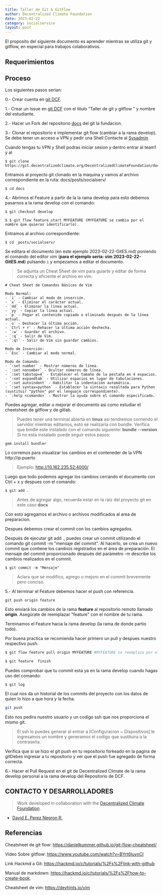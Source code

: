 ```yaml
---
title: Taller de Git & GitFlow
author: Decentralized Climate Foundation
date: 2023-02-22
category: socialservice
layout: post
---
```



El proposito del siguiente documento es aprender mientras se utiliza git y gitflow, en especial para trabajos colaborativos.

## Requerimientos

## Proceso

Los siguientes pasos serian:

0.- Crear cuenta en [git DCF](https://git.decentralizedclimate.org/DecentralizedClimateFoundation/docs).

1.- Crear un Issue en [git DCF](https://git.decentralizedclimate.org/DecentralizedClimateFoundation/docs) con el titulo "Taller de git y gitflow <nombre>" y nombre del estudiante.

2.- Hacer un Fork del repositorio [docs](https://git.decentralizedclimate.org/DecentralizedClimateFoundation/docs) del git la fundacion.

3.- Clonar el repositorio e implementar git flow (cambiar a la rama develop).
    Se debe tener un acceso a VPN y pedir una Shell Contacte al [Sysadmin](mailto:david@decentralizedclimate.org)

Cuando tengas tu VPN y Shell podras iniciar sesion y dentro entrar al team1 y al 

```shell
$ git clone https://git.decentralizedclimate.org/DecentralizedClimateFoundation/docs
```

Entramos al proyecto git clonado en la maquina y vamos al archivo correspondiente en la ruta: docs/posts/socialserv/

```shell
$ cd docs
```

4.- Abrimos el Feature a partir de la la rama develop
para esto debemos pasarnos a la rama develop con el comando:

```shell
$ git checkout develop

$ $ git flow feature start MYFEATURE (MYFEATURE se cambia por el nombre que quieras identificarlo).
```

Entramos al archivo correspondiente:

```shell
$ cd _posts/socialserv/
```
Se editara el documento (en este ejemplo 2023-02-22-GitES.md) poniendo el comando del editor vim (**para el ejemplo seria: vim 2023-02-22-GitES.md**) pulsando `i` y empezamos a editar el documento. 

>Se adjunta un Cheat Sheet de vim para guiarte y editar de forma correcta y eficiente el archivo en vim.


```shell
# Cheat Sheet de Comandos Básicos de Vim

Modo Normal:
- `i` - Cambiar al modo de inserción.
- `x` - Eliminar el carácter actual.
- `dd` - Eliminar la línea actual.
- `yy` - Copiar la línea actual.
- `p` - Pegar el contenido copiado o eliminado después de la línea actual.
- `u` - Deshacer la última acción.
- `Ctrl + r` - Rehacer la última acción deshecha.
- `:w` - Guardar el archivo.
- `:q` - Salir de Vim.
- `:q!` - Salir de Vim sin guardar cambios.

Modo de Inserción:
- `Esc` - Cambiar al modo normal.

Modo de Comando:
- `:set number` - Mostrar números de línea.
- `:set nonumber` - Ocultar números de línea.
- `:set tabstop=4` - Establecer el tamaño de la pestaña en 4 espacios.
- `:set expandtab` - Utilizar espacios en lugar de tabulaciones.
- `:set autoindent` - Habilitar la indentación automática.
- `:set syntax=python` - Establecer la sintaxis resaltada para Python (sustituir "python" por el lenguaje correspondiente).
- `:help <comando>` - Mostrar la ayuda sobre el comando especificado.
```

Puedes agregar, editar o mejorar el documento asi como estudiar el cheetsheet de gitflow y de gitlab.


>Puedes tener una terminal abierta en **tmux** asi tendremos corriendo el servidor mientras editamos, esto se realizaria con bundle.
> Verifica que bindle este instalado con el comando siguiente: **bundle --version**
Si no esta instalado puede seguir estos pasos:

```shell
gem install bundler
```

Lo corremos para visualizar los cambios en el conteneder de la VPN http://ip:puerto
> Ejemplo: http://10.162.235.52:4000/

Luego que todo podemos agregar los cambios cerrando el documento con Ctrl + x y despues con el comando:


```shell
$ git add . 
```
> Antes de agregar algo, recuerda estar en la raiz del proyecto git en este caso **docs** 

Con esto agregamos el archivo o archivos modificados al area de preparacion.

Despues debemos crear el commit con los cambios agregados.

Después de ejecutar git add ., puedes crear un commit utilizando el comando git commit -m "mensaje del commit". Al hacerlo, se crea un nuevo commit que contiene los cambios registrados en el área de preparación. El mensaje del commit proporcionado después del parámetro -m describe los cambios realizados en el commit.


```shell
$ git commit -m "Mensaje"
```

> Aclara que se modifico, agrego o mejoro en el commit brevemente pero conciso.
 
5.- Al terminar el Feature debemos hacer el push con referencia.

```shell
git push origin feature
```

Esto enviará los cambios de la rama **feature** al repositorio remoto llamado **origin**. Asegúrate de reemplazar "feature" con el nombre de tu rama.

Terminamos el Feature hacia la rama develop (la rama de donde partio todo).

Por buena practica se recomienda hacer primero un pull y despues nuestro respectivo push.


```sh
$ git flow feature pull origin MYFEATURE #MYFEATURE se reemplaza por el nombre que le pusiste al feature.

$ git feature  finish
```

Puedes comprobar que tu commit esta ya en la rama develop cuando hagas uso del comando:


```shell
$ git log
```

El cual nos da un historial de los commits del proyecto con los datos de quien lo hizo a que hora y la fecha.


```sh
git push
```
Esto nos pedira nuestro usuario y un codigo ssh que nos proporciona el mismo git.
> El ssh lo puedes generar al entrar a [Configuracion ~ Dispositivos]  le ingresamos un nombre y generamos el codigo que sustituira a la contraseña.

Verifica que si se hizo el git push en tu repositorio forkeado en la pagina de gitDebes ingresar a tu repositorio y ver que el push fue agregado de forma correcta.


6.- Hacer el Pull Request en el git de Decentralized Climate de la rama develop personal a la rama develop del Repositorio de DCF.


## CONTACTO Y DESARROLLADORES
> Work developed in collaboration with the [Decentralized Climate Foundation](https://decentralizedclimate.org).

- [David E. Perez Negron R.](mailto:david@neetsec.com)

## Referencias

Cheatsheet de git flow: https://danielkummer.github.io/git-flow-cheatsheet/

Video Sobre gitflow: https://www.youtube.com/watch?v=BYrt6luynCI

Link Hackmd a Git: https://hackmd.io/c/tutorials/%2Fs%2Flink-with-github

Manual de markdown: https://hackmd.io/c/tutorials/%2Fs%2Fhow-to-create-book.

Cheatsheet de vim: https://devhints.io/vim
